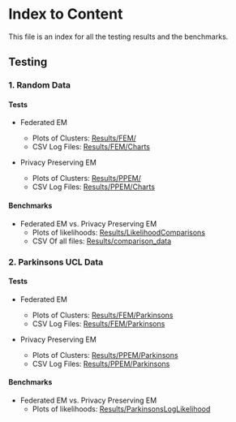 # Index to Content

This file is an index for all the testing results and the benchmarks.

## Testing

### 1. Random Data

#### Tests

- Federated EM
  - Plots of Clusters: [Results/FEM/](Results/FEM/)
  - CSV Log Files: [Results/FEM/Charts](Results/FEM/Charts)

- Privacy Preserving EM
  - Plots of Clusters: [Results/PPEM/](Results/PPEM/)
  - CSV Log Files: [Results/PPEM/Charts](Results/PPEM/Charts)

#### Benchmarks

- Federated EM vs. Privacy Preserving EM
  - Plots of likelihoods: [Results/LikelihoodComparisons](Results/LikelihoodComparisons)
  - CSV Of all files: [Results/comparison_data](Results/comparison_data)

### 2. Parkinsons UCL Data

#### Tests

- Federated EM
  - Plots of Clusters: [Results/FEM/Parkinsons](Results/FEM/Parkinsons)
  - CSV Log Files: [Results/FEM/Parkinsons](Results/FEM/Parkinsons)

- Privacy Preserving EM
  - Plots of Clusters: [Results/PPEM/Parkinsons](Results/PPEM/Parkinsons)
  - CSV Log Files: [Results/PPEM/Parkinsons](Results/PPEM/Parkinsons)

#### Benchmarks

- Federated EM vs. Privacy Preserving EM
  - Plots of likelihoods: [Results/ParkinsonsLogLikelihood](Results/ParkinsonsLogLikelihood)
